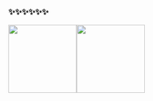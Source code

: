 ### ✨✨✨✨✨✨
<img align="" height="137px" src="https://github-readme-stats.vercel.app/api?username= EarlySummer2018&hide_title=true&hide_border=true&show_icons=true&include_all_commits=true&line_height=21&bg_color=0,EC6C6C,FFD479,FFFC79,73FA79&theme=graywhite&locale=cn" /><img align="" height="137px" src="https://github-readme-stats.vercel.app/api/top-langs/?username= EarlySummer2018&hide_title=true&hide_border=true&layout=compact&bg_color=0,73FA79,73FDFF,D783FF&theme=graywhite&locale=cn" />

